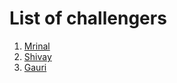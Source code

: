 # List of challengers
1. [Mrinal](https://github.com/mrinal1224)
2. [Shivay](https://github.com/shivaylamba)
3. [Gauri](https://github.com/gauriimaheshwarii)
